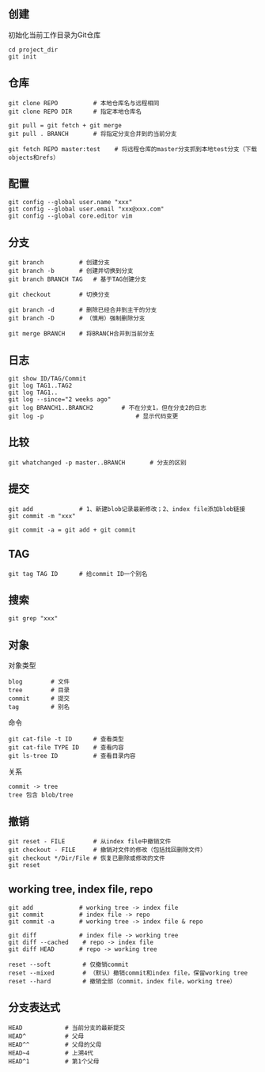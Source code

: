 ## 创建

初始化当前工作目录为Git仓库

    cd project_dir
    git init
    
## 仓库

    git clone REPO          # 本地仓库名与远程相同
    git clone REPO DIR      # 指定本地仓库名
    
    git pull = git fetch + git merge
    git pull . BRANCH       # 将指定分支合并到的当前分支
    
    git fetch REPO master:test    # 将远程仓库的master分支抓到本地test分支（下载objects和refs）
        
## 配置

    git config --global user.name "xxx"
    git config --global user.email "xxx@xxx.com"
    git config --global core.editor vim

## 分支
    
    git branch          # 创建分支
    git branch -b       # 创建并切换到分支
    git branch BRANCH TAG   # 基于TAG创建分支
    
    git checkout        # 切换分支

    git branch -d       # 删除已经合并到主干的分支
    git branch -D       # （慎用）强制删除分支

    git merge BRANCH    # 将BRANCH合并到当前分支
    
## 日志

    git show ID/TAG/Commit
    git log TAG1..TAG2
    git log TAG1..
    git log --since="2 weeks ago"
    git log BRANCH1..BRANCH2        # 不在分支1，但在分支2的日志
    git log -p                          # 显示代码变更

## 比较

    git whatchanged -p master..BRANCH       # 分支的区别

## 提交

    git add             # 1、新建blob记录最新修改；2、index file添加blob链接
    git commit -m "xxx"
    
    git commit -a = git add + git commit

## TAG

    git tag TAG ID      # 给commit ID一个别名

## 搜索

    git grep "xxx"

## 对象

对象类型

    blog        # 文件
    tree        # 目录
    commit      # 提交
    tag         # 别名

命令

    git cat-file -t ID      # 查看类型
    git cat-file TYPE ID    # 查看内容
    git ls-tree ID          # 查看目录内容

关系

    commit -> tree 
    tree 包含 blob/tree

## 撤销

    git reset - FILE        # 从index file中撤销文件
    git checkout - FILE     # 撤销对文件的修改（包括找回删除文件）
    git checkout */Dir/File # 恢复已删除或修改的文件
    git reset

## working tree, index file, repo

    git add             # working tree -> index file
    git commit          # index file -> repo
    git commit -a       # working tree -> index file & repo
    
    git diff            # index file -> working tree
    git diff --cached    # repo -> index file
    git diff HEAD       # repo -> working tree
    
    reset --soft         # 仅撤销commit
    reset --mixed        # （默认）撤销commit和index file，保留working tree
    reset --hard         # 撤销全部（commit，index file，working tree）

## 分支表达式

    HEAD            # 当前分支的最新提交
    HEAD^           # 父母
    HEAD^^          # 父母的父母
    HEAD~4          # 上溯4代
    HEAD^1          # 第1个父母
